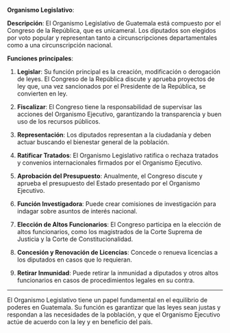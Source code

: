 **Organismo Legislativo**:

**Descripción**:
El Organismo Legislativo de Guatemala está compuesto por el Congreso de la República, que es unicameral. Los diputados son elegidos por voto popular y representan tanto a circunscripciones departamentales como a una circunscripción nacional.

**Funciones principales**:

1. **Legislar**: Su función principal es la creación, modificación o derogación de leyes. El Congreso de la República discute y aprueba proyectos de ley que, una vez sancionados por el Presidente de la República, se convierten en ley.

2. **Fiscalizar**: El Congreso tiene la responsabilidad de supervisar las acciones del Organismo Ejecutivo, garantizando la transparencia y buen uso de los recursos públicos.

3. **Representación**: Los diputados representan a la ciudadanía y deben actuar buscando el bienestar general de la población.

4. **Ratificar Tratados**: El Organismo Legislativo ratifica o rechaza tratados y convenios internacionales firmados por el Organismo Ejecutivo.

5. **Aprobación del Presupuesto**: Anualmente, el Congreso discute y aprueba el presupuesto del Estado presentado por el Organismo Ejecutivo.

6. **Función Investigadora**: Puede crear comisiones de investigación para indagar sobre asuntos de interés nacional.

7. **Elección de Altos Funcionarios**: El Congreso participa en la elección de altos funcionarios, como los magistrados de la Corte Suprema de Justicia y la Corte de Constitucionalidad.

8. **Concesión y Renovación de Licencias**: Concede o renueva licencias a los diputados en casos que lo requieran.

9. **Retirar Inmunidad**: Puede retirar la inmunidad a diputados y otros altos funcionarios en casos de procedimientos legales en su contra.

---

El Organismo Legislativo tiene un papel fundamental en el equilibrio de poderes en Guatemala. Su función es garantizar que las leyes sean justas y respondan a las necesidades de la población, y que el Organismo Ejecutivo actúe de acuerdo con la ley y en beneficio del país.